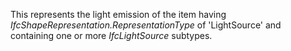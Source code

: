 This represents the light emission of the item having _IfcShapeRepresentation.RepresentationType_ of 'LightSource' and containing one or more _IfcLightSource_ subtypes.